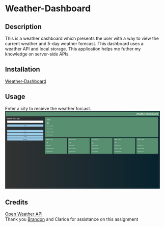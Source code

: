 # Weather-Dashboard

## Description
This is a weather dashboard which presents the user with a way to view the current weather and 5-day weather forecast.
This dashboard uses a weather API and local storage. This application helps me futher my knowledge on server-side APIs.

## Installation
<a href="https://fgeorge206.github.io/Weather-Dashboard/">Weather-Dashboard</a>

## Usage
Enter a city to recieve the weather forcast.
![weather-dashboard-screenshot](./assets/images/weather-dashboard-screenshot.png)


## Credits
<a href="https://openweathermap.org/api"> Open Weather API </a>
<br/>
Thank you <a href="https://github.com/BRosencrans">Brandon</a> and <a herf="https://github.com/claricetran">Clarice<a/> for assistance on this assignment
